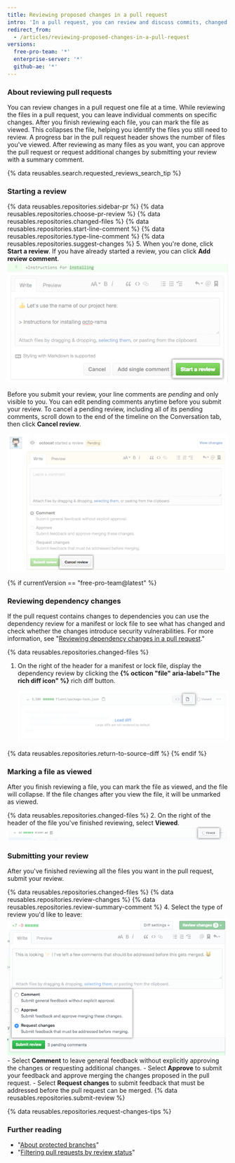 ```yaml
---
title: Reviewing proposed changes in a pull request
intro: 'In a pull request, you can review and discuss commits, changed files, and the differences (or "diff") between the files in the base and compare branches.'
redirect_from:
  - /articles/reviewing-proposed-changes-in-a-pull-request
versions:
  free-pro-team: '*'
  enterprise-server: '*'
  github-ae: '*'
---
```


### About reviewing pull requests

You can review changes in a pull request one file at a time. While reviewing the files in a pull request, you can leave individual comments on specific changes. After you finish reviewing each file, you can mark the file as viewed. This collapses the file, helping you identify the files you still need to review. A progress bar in the pull request header shows the number of files you've viewed. After reviewing as many files as you want, you can approve the pull request or request additional changes by submitting your review with a summary comment.

{% data reusables.search.requested_reviews_search_tip %}

### Starting a review

{% data reusables.repositories.sidebar-pr %}
{% data reusables.repositories.choose-pr-review %}
{% data reusables.repositories.changed-files %}
{% data reusables.repositories.start-line-comment %}
{% data reusables.repositories.type-line-comment %}
{% data reusables.repositories.suggest-changes %}
5. When you're done, click **Start a review**. If you have already started a review, you can click **Add review comment**.
  ![Start a review button](/assets/images/help/pull_requests/start-a-review-button.png)

Before you submit your review, your line comments are _pending_ and only visible to you. You can edit pending comments anytime before you submit your review. To cancel a pending review, including all of its pending comments, scroll down to the end of the timeline on the Conversation tab, then click **Cancel review**.

![Cancel review button](/assets/images/help/pull_requests/cancel-review-button.png)

{% if currentVersion == "free-pro-team@latest" %}
### Reviewing dependency changes

If the pull request contains changes to dependencies you can use the dependency review for a manifest or lock file to see what has changed and check whether the changes introduce security vulnerabilities. For more information, see "[Reviewing dependency changes in a pull request](/github/collaborating-with-issues-and-pull-requests/reviewing-dependency-changes-in-a-pull-request)."

{% data reusables.repositories.changed-files %}

1. On the right of the header for a manifest or lock file, display the dependency review by clicking the **{% octicon "file" aria-label="The rich diff icon" %}** rich diff button.

   ![The rich diff button](/assets/images/help/pull_requests/dependency-review-rich-diff.png)

{% data reusables.repositories.return-to-source-diff %}
{% endif %}

### Marking a file as viewed

After you finish reviewing a file, you can mark the file as viewed, and the file will collapse. If the file changes after you view the file, it will be unmarked as viewed.

{% data reusables.repositories.changed-files %}
2. On the right of the header of the file you've finished reviewing, select **Viewed**.
  ![Viewed checkbox](/assets/images/help/pull_requests/viewed-checkbox.png)

### Submitting your review

After you've finished reviewing all the files you want in the pull request, submit your review.

{% data reusables.repositories.changed-files %}
{% data reusables.repositories.review-changes %}
{% data reusables.repositories.review-summary-comment %}
4. Select the type of review you'd like to leave:
  ![Radio buttons with review options](/assets/images/help/pull_requests/pull-request-review-statuses.png)
    - Select **Comment** to leave general feedback without explicitly approving the changes or requesting additional changes.
    - Select **Approve** to submit your feedback and approve merging the changes proposed in the pull request.
    - Select **Request changes** to submit feedback that must be addressed before the pull request can be merged.
{% data reusables.repositories.submit-review %}

{% data reusables.repositories.request-changes-tips %}

### Further reading

- "[About protected branches](/github/administering-a-repository/about-protected-branches#require-pull-request-reviews-before-merging)"
- "[Filtering pull requests by review status](/github/managing-your-work-on-github/filtering-pull-requests-by-review-status)"
